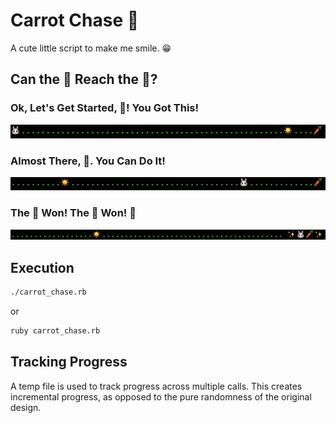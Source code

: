 # Carrot Chase 🥕

A cute little script to make me smile. 😁

## Can the 🐰 Reach the 🥕? 

### Ok, Let's Get Started, 🐰! You Got This!

![starting][just starting]

### Almost There, 🐰. You Can Do It!

![almost there][almost there]

### The 🐰 Won! The 🐰 Won! 👑

![winner][sweet victory]

## Execution

```sh
./carrot_chase.rb
```

or

```sh
ruby carrot_chase.rb
```

## Tracking Progress

A temp file is used to track progress across multiple calls. This creates incremental progress,
as opposed to the pure randomness of the original design.

[just starting]:  assets/1-just-starting.png
[almost there]:   assets/2-almost-there.png
[sweet victory]:  assets/3-victory.png

